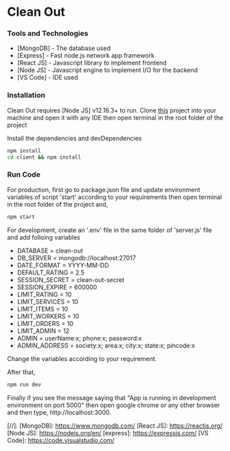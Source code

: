 # Clean Out

### Tools and Technologies

-   [MongoDB] - The database used
-   [Express] - Fast node.js network app framework
-   [React JS] - Javascript library to implement frontend
-   [Node JS] - Javascript engine to implement I/O for the backend
-   [VS Code] - IDE used

### Installation

Clean Out requires [Node JS] v12.16.3+ to run. Clone [this](https://github.com/DarshitNasit/clean-out) project into your machine and open it with any IDE then open terminal in the root folder of the project

Install the dependencies and devDependencies

```sh
npm install
cd client && npm install
```

### Run Code

For production, first go to package.json file and update environment variables of script 'start' according to your requirements then open terminal in the root folder of the project and,

```sh
npm start
```

For development, create an '.env' file in the same folder of 'server.js' file and add folloing variables

-   DATABASE = clean-out
-   DB_SERVER = mongodb://localhost:27017
-   DATE_FORMAT = YYYY-MM-DD
-   DEFAULT_RATING = 2.5
-   SESSION_SECRET = clean-out-secret
-   SESSION_EXPIRE = 600000
-   LIMIT_RATING = 10
-   LIMIT_SERVICES = 10
-   LIMIT_ITEMS = 10
-   LIMIT_WORKERS = 10
-   LIMIT_ORDERS = 10
-   LIMIT_ADMIN = 12
-   ADMIN = userName:x; phone:x; password:x
-   ADMIN_ADDRESS = society:x; area:x; city:x; state:x; pincode:x

Change the variables according to your requirement.

After that,

```sh
npm run dev
```

Finally if you see the message saying that "App is running in development environment on port 5000" then open google chrome or any other browser and then type, http://localhost:3000.

[//]:
[MongoDB]: <https://www.mongodb.com/>
[React JS]: <https://reactjs.org/>
[Node JS]: <https://nodejs.org/en/>
[express]: <https://expressjs.com/>
[VS Code]: <https://code.visualstudio.com/>
